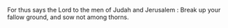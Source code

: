 For thus says the Lord to the men of Judah and Jerusalem : Break up your fallow ground, and sow not among thorns.
